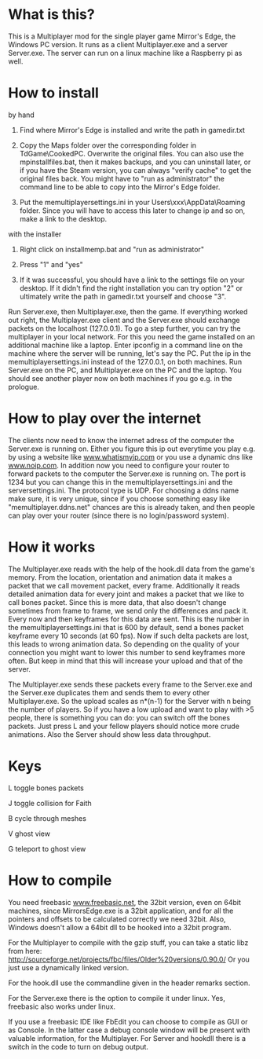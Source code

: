 # What is this?

This is a Multiplayer mod for the single player game Mirror's Edge, the Windows PC version. It runs as a client Multiplayer.exe and a server Server.exe. The server can run on a linux machine like a Raspberry pi as well.


# How to install

by hand

1. Find where Mirror's Edge is installed and write the path in gamedir.txt

2. Copy the Maps folder over the corresponding folder in TdGame\CookedPC. Overwrite the original files. You can also use the mpinstallfiles.bat, then it makes backups, and you can uninstall later, or if you have the Steam version, you can always "verify cache" to get the original files back. You might have to "run as administrator" the command line to be able to copy into the Mirror's Edge folder.

3. Put the memultiplayersettings.ini in your Users\xxx\AppData\Roaming folder. Since you will have to access this later to change ip and so on, make a link to the desktop.

with the installer

1. Right click on installmemp.bat and "run as administrator"

2. Press "1" and "yes"

3. If it was successful, you should have a link to the settings file on your desktop. If it didn't find the right installation you can try option "2" or ultimately write the path in gamedir.txt yourself and choose "3".

Run Server.exe, then Multiplayer.exe, then the game.
If everything worked out right, the Multiplayer.exe client and the Server.exe should exchange packets on the localhost (127.0.0.1).
To go a step further, you can try the multiplayer in your local network.
For this you need the game installed on an additional machine like a laptop.
Enter ipconfig in a command line on the machine where the server will be running, let's say the PC.
Put the ip in the memultiplayersettings.ini instead of the 127.0.0.1, on both machines.
Run Server.exe on the PC, and Multiplayer.exe on the PC and the laptop.
You should see another player now on both machines if you go e.g. in the prologue.


# How to play over the internet

The clients now need to know the internet adress of the computer the Server.exe is running on.
Either you figure this ip out everytime you play e.g. by using a website like www.whatismyip.com or you use a dynamic dns like www.noip.com.
In addition now you need to configure your router to forward packets to the computer the Server.exe is running on. The port is 1234 but you can change this in the memultiplayersettings.ini and the serversettings.ini. The protocol type is UDP.
For choosing a ddns name make sure, it is very unique, since if you choose something easy like "memultiplayer.ddns.net" chances are this is already taken, and then people can play over your router (since there is no login/password system).


# How it works

The Multiplayer.exe reads with the help of the hook.dll data from the game's memory. From the location, orientation and animation data it makes a packet that we call movement packet, every frame. Additionally it reads detailed animation data for every joint and makes a packet that we like to call bones packet. Since this is more data, that also doesn't change sometimes from frame to frame, we send only the differences and pack it. Every now and then keyframes for this data are sent. This is the number in the memultiplayersettings.ini that is 600 by default, send a bones packet keyframe every 10 seconds (at 60 fps). Now if such delta packets are lost, this leads to wrong animation data. So depending on the quality of your connection you might want to lower this number to send keyframes more often. But keep in mind that this will increase your upload and that of the server.

The Multiplayer.exe sends these packets every frame to the Server.exe and the Server.exe duplicates them and sends them to every other Multiplayer.exe. So the upload scales as n*(n-1) for the Server with n being the number of players. So if you have a low upload and want to play with >5 people, there is something you can do: you can switch off the bones packets. Just press L and your fellow players should notice more crude animations. Also the Server should show less data throughput.


# Keys

L toggle bones packets

J toggle collision for Faith

B cycle through meshes

V ghost view

G teleport to ghost view


# How to compile

You need freebasic www.freebasic.net, the 32bit version, even on 64bit machines, since MirrorsEdge.exe is a 32bit application, and for all the pointers and offsets to be calculated correctly we need 32bit. Also, Windows doesn't allow a 64bit dll to be hooked into a 32bit program.

For the Multiplayer to compile with the gzip stuff, you can take a static libz from here:
http://sourceforge.net/projects/fbc/files/Older%20versions/0.90.0/
Or you just use a dynamically linked version.

For the hook.dll use the commandline given in the header remarks section.

For the Server.exe there is the option to compile it under linux. Yes, freebasic also works under linux.

If you use a freebasic IDE like FbEdit you can choose to compile as GUI or as Console. In the latter case a debug console window will be present with valuable information, for the Multiplayer. For Server and hookdll there is a switch in the code to turn on debug output.








